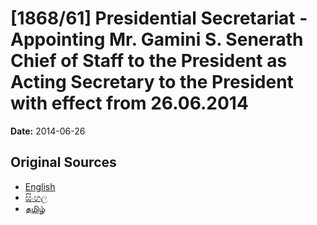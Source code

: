 # [1868/61] Presidential Secretariat - Appointing Mr. Gamini S. Senerath Chief of Staff to the President as Acting Secretary to the President with effect from 26.06.2014

**Date:** 2014-06-26

## Original Sources

- [English](https://documents.gov.lk/view/extra-gazettes/2014/6/1868-61_E.pdf)
- [සිංහල](https://documents.gov.lk/view/extra-gazettes/2014/6/1868-61_S.pdf)
- [தமிழ்](https://documents.gov.lk/view/extra-gazettes/2014/6/1868-61_T.pdf)
